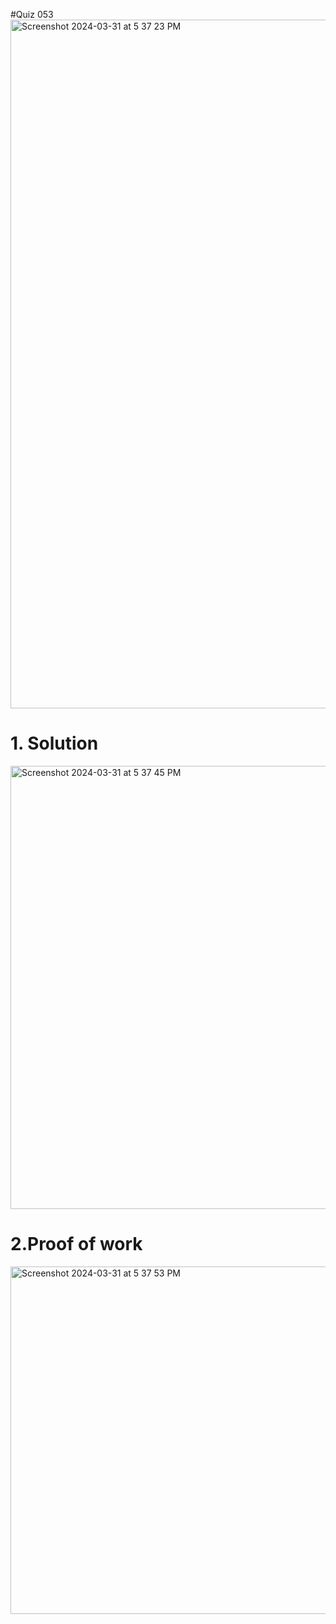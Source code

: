 #Quiz 053
<img width="1102" alt="Screenshot 2024-03-31 at 5 37 23 PM" src="https://github.com/K-Schriber/Unit-4-Comp-Sci/assets/142757998/cf1554ed-1ceb-40fb-87d9-01fbf69ab885">

# 1. Solution
<img width="709" alt="Screenshot 2024-03-31 at 5 37 45 PM" src="https://github.com/K-Schriber/Unit-4-Comp-Sci/assets/142757998/586a318a-022c-4125-b1dd-836b421c980d">


# 2.Proof of work

<img width="556" alt="Screenshot 2024-03-31 at 5 37 53 PM" src="https://github.com/K-Schriber/Unit-4-Comp-Sci/assets/142757998/1e4d4111-9f21-4416-948d-2688f68c151c">



